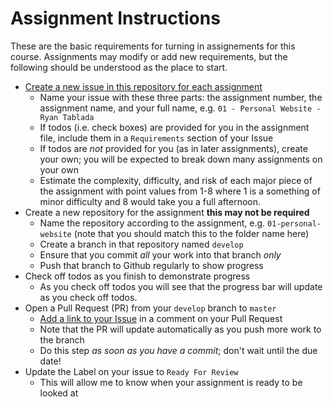 # Assignment Instructions

These are the basic requirements for turning in assignements for this course.
Assignments may modify or add new requirements, but the following should be understood as the place to start.

* [Create a new issue in this repository for each assignment](https://github.com/TIY-LR-FEE-2015-June/assignments/issues/new)
  + Name your issue with these three parts: the assignment number, the assignment name, and your full name, e.g. `01 - Personal Website - Ryan Tablada`
  + If todos (i.e. check boxes) are provided for you in the assignment file, include them in a `Requirements` section of your Issue
  + If todos are _not_ provided for you (as in later assignments), create your own; you will be expected to break down many assignments on your own
  + Estimate the complexity, difficulty, and risk of each major piece of the assignment with point values from 1-8 where 1 is a something of minor difficulty and 8 would take you a full afternoon.
* Create a new repository for the assignment **this may not be required**
  + Name the repository according to the assignment, e.g.
    `01-personal-website` (note that you should match this to the folder name here)
  + Create a branch in that repository named `develop`
  + Ensure that you commit _all_ your work into that branch _only_
  + Push that branch to Github regularly to show progress
* Check off todos as you finish to demonstrate progress
  + As you check off todos you will see that the progress bar will update as you check off todos.
* Open a Pull Request (PR) from your `develop` branch to `master`
  + [Add a link to your
    Issue](https://help.github.com/articles/writing-on-github/#references)
    in a comment on your Pull Request
  + Note that the PR will update automatically as you push more work to the
    branch
  + Do this step _as soon as you have a commit_; don't wait until the due
    date!
* Update the Label on your issue to `Ready For Review`
  + This will allow me to know when your assignment is ready to be looked at
